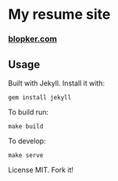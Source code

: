 My resume site
================

### [blopker.com](https://blopker.com)

Usage
-----
Built with Jekyll. Install it with:
```
gem install jekyll
```

To build run:
```
make build
```

To develop:
```
make serve
```

License MIT. Fork it!
